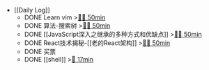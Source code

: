 - [[Daily Log]]
	- DONE Learn vim >[🍅🍅 50min](#agenda-pomo://?t=f-1685510539308-1500%2Cf-1685512716740-1500)
	- DONE 算法-搜索树 >[🍅🍅 50min](#agenda-pomo://?t=f-1685514943231-1500%2Cf-1685517209997-1500)
	- DONE [[JavaScript深入之继承的多种方式和优缺点]] >[🍅🍅 50min](#agenda-pomo://?t=f-1685519720655-1500%2Cf-1685522249256-1500)
	- DONE React技术揭秘-[[老的React架构]] >[🍅🍅 50min](#agenda-pomo://?t=f-1685528941244-1500%2Cf-1685542696001-1500)
	- DONE 买票
	- DONE [[shell]] >[🍅 17min](#agenda-pomo://?t=p-1685544792111-1012)